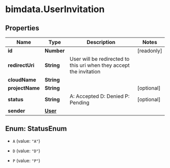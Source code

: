 # bimdata.UserInvitation

## Properties

Name | Type | Description | Notes
------------ | ------------- | ------------- | -------------
**id** | **Number** |  | [readonly] 
**redirectUri** | **String** | User will be redirected to this uri when they accept the invitation | 
**cloudName** | **String** |  | 
**projectName** | **String** |  | [optional] 
**status** | **String** |          A: Accepted         D: Denied         P: Pending          | [optional] 
**sender** | [**User**](User.md) |  | 



## Enum: StatusEnum


* `A` (value: `"A"`)

* `D` (value: `"D"`)

* `P` (value: `"P"`)




